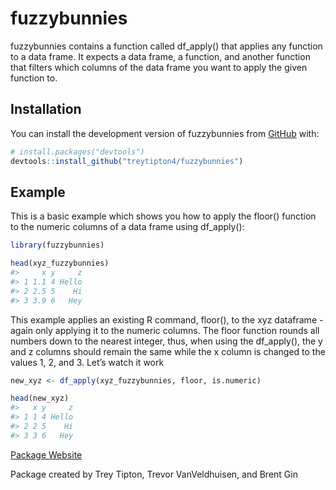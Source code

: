 
<!-- README.md is generated from README.Rmd. Please edit that file -->

# fuzzybunnies

<!-- badges: start -->
<!-- badges: end -->

fuzzybunnies contains a function called df_apply() that applies any
function to a data frame. It expects a data frame, a function, and
another function that filters which columns of the data frame you want
to apply the given function to.

## Installation

You can install the development version of fuzzybunnies from
[GitHub](https://github.com/) with:

``` r
# install.packages("devtools")
devtools::install_github("treytipton4/fuzzybunnies")
```

## Example

This is a basic example which shows you how to apply the floor()
function to the numeric columns of a data frame using df_apply():

``` r
library(fuzzybunnies)

head(xyz_fuzzybunnies)
#>     x y     z
#> 1 1.1 4 Hello
#> 2 2.5 5    Hi
#> 3 3.9 6   Hey
```

This example applies an existing R command, floor(), to the xyz
dataframe - again only applying it to the numeric columns. The floor
function rounds all numbers down to the nearest integer, thus, when
using the df_apply(), the y and z columns should remain the same while
the x column is changed to the values 1, 2, and 3. Let’s watch it work

``` r
new_xyz <- df_apply(xyz_fuzzybunnies, floor, is.numeric)

head(new_xyz)
#>   x y     z
#> 1 1 4 Hello
#> 2 2 5    Hi
#> 3 3 6   Hey
```

[Package Website](https://treytipton4.github.io/fuzzybunnies/)

Package created by Trey Tipton, Trevor VanVeldhuisen, and Brent Gin
